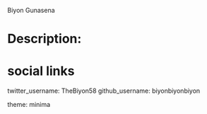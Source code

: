 Biyon Gunasena
# Description:  
# social links
twitter_username: TheBiyon58 
github_username:  biyonbiyonbiyon 


theme: minima
